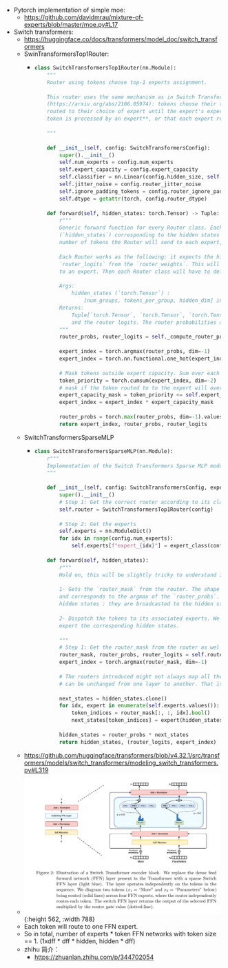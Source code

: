 - Pytorch implementation of simple moe:
	- https://github.com/davidmrau/mixture-of-experts/blob/master/moe.py#L17
- Switch transformers:
	- https://huggingface.co/docs/transformers/model_doc/switch_transformers
	- SwinTransformersTop1Router:
		- ```python
		  class SwitchTransformersTop1Router(nn.Module):
		      """
		      Router using tokens choose top-1 experts assignment.
		  
		      This router uses the same mechanism as in Switch Transformer (https://arxiv.org/abs/2101.03961) and V-MoE
		      (https://arxiv.org/abs/2106.05974): tokens choose their top experts. Items are sorted by router_probs and then
		      routed to their choice of expert until the expert's expert_capacity is reached. **There is no guarantee that each
		      token is processed by an expert**, or that each expert receives at least one token.
		  
		      """
		  
		      def __init__(self, config: SwitchTransformersConfig):
		          super().__init__()
		          self.num_experts = config.num_experts
		          self.expert_capacity = config.expert_capacity
		          self.classifier = nn.Linear(config.hidden_size, self.num_experts, bias=config.router_bias)
		          self.jitter_noise = config.router_jitter_noise
		          self.ignore_padding_tokens = config.router_ignore_padding_tokens
		          self.dtype = getattr(torch, config.router_dtype)
		  
		      def forward(self, hidden_states: torch.Tensor) -> Tuple:
		          r"""
		          Generic forward function for every Router class. Each Router expects to have the same input hidden states
		          (`hidden_states`) corresponding to the hidden states for each token, the `expert_capacity` corresponding to the
		          number of tokens the Router will send to each expert, some Routers can send up to few tokens to each expert.
		  
		          Each Router works as the following: it expects the hidden states for each token, gets the `router_probs` and
		          `router_logits` from the `router_weights`. This will assign for each token, the raw probability to be assigned
		          to an expert. Then each Router class will have to define its own `_compute_routing_instructions`.
		  
		          Args:
		              hidden_states (`torch.Tensor`) :
		                  [num_groups, tokens_per_group, hidden_dim] inputs to send to experts.
		          Returns:
		              Tuple[`torch.Tensor`, `torch.Tensor`, `torch.Tensor`] Tuple containing the expert index, the router probs
		              and the router logits. The router probabilities and logits are required to compute the loss.
		          """
		          router_probs, router_logits = self._compute_router_probabilities(hidden_states)
		  
		          expert_index = torch.argmax(router_probs, dim=-1)
		          expert_index = torch.nn.functional.one_hot(expert_index, num_classes=self.num_experts)
		  
		          # Mask tokens outside expert capacity. Sum over each sequence
		          token_priority = torch.cumsum(expert_index, dim=-2)
		          # mask if the token routed to to the expert will overflow
		          expert_capacity_mask = token_priority <= self.expert_capacity
		          expert_index = expert_index * expert_capacity_mask
		  
		          router_probs = torch.max(router_probs, dim=-1).values.unsqueeze(-1)
		          return expert_index, router_probs, router_logits
		  ```
	- SwitchTransformersSparseMLP
		- ```python
		  class SwitchTransformersSparseMLP(nn.Module):
		      r"""
		      Implementation of the Switch Transformers Sparse MLP module.
		      """
		  
		      def __init__(self, config: SwitchTransformersConfig, expert_class: nn.Module = SwitchTransformersDenseActDense):
		          super().__init__()
		          # Step 1: Get the correct router according to its class
		          self.router = SwitchTransformersTop1Router(config)
		  
		          # Step 2: Get the experts
		          self.experts = nn.ModuleDict()
		          for idx in range(config.num_experts):
		              self.experts[f"expert_{idx}"] = expert_class(config)
		  
		      def forward(self, hidden_states):
		          r"""
		          Hold on, this will be slightly tricky to understand In the correct order, a MoE layer does the following:
		  
		          1- Gets the `router_mask` from the router. The shape of the mask is `(batch_size, sequence_length, num_expert)`
		          and corresponds to the argmax of the `router_probs`. The probabilities are needed in the computation of the
		          hidden states : they are broadcasted to the hidden states values (can be interpreted as a scaling factor).
		  
		          2- Dispatch the tokens to its associated experts. We do a classic for loop over the experts and assign for each
		          expert the corresponding hidden states.
		  
		          """
		          # Step 1: Get the router_mask from the router as wel as the probabilities
		          router_mask, router_probs, router_logits = self.router(hidden_states)
		          expert_index = torch.argmax(router_mask, dim=-1)
		  
		          # The routers introduced might not always map all the tokens, to a router, which means that some hidden states
		          # can be unchanged from one layer to another. That is why the hidden states are cloned before updating only the seleced ones.
		  
		          next_states = hidden_states.clone()
		          for idx, expert in enumerate(self.experts.values()):
		              token_indices = router_mask[:, :, idx].bool()
		              next_states[token_indices] = expert(hidden_states[token_indices])
		  
		          hidden_states = router_probs * next_states
		          return hidden_states, (router_logits, expert_index)
		  ```
	- https://github.com/huggingface/transformers/blob/v4.32.1/src/transformers/models/switch_transformers/modeling_switch_transformers.py#L319
	- ![image.png](../assets/image_1693460936969_0.png){:height 562, :width 788}
	- Each token will route to one FFN expert.
	- So in total, number of experts * token FFN networks with token size == 1. (1xdff * dff * hidden, hidden * dff)
	- zhihu 简介：
		- https://zhuanlan.zhihu.com/p/344702054